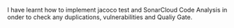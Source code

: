 I have learnt how to implement jacoco test and SonarCloud Code Analysis in onder to check any duplications, vulnerabilities and Qualiy Gate.
